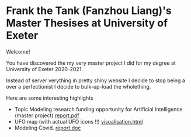 # Frank the Tank (Fanzhou Liang)'s Master Thesises at University of Exeter

Welcome!

You have discovered the my very master project I did for my degree at University of Exeter 2020-2021.

Instead of server verything in pretty shiny website I decide to stop being a over a perfectionist I decide to bulk-up-load the wholething. 

Here are some interesting highlights

- Topic Modeling research funding opportunity for Artificial Intelligence (master project) [report.pdf](UoE%20-%20All%20Reports/Fanzhou_Liang_Business_Project_Report.pdf)
- UFO map (with actual UFO icons !!) [visualisation.html](http://htmlpreview.github.io/?https://github.com/FzliangFrank/Fzliang-UoE-2022/blob/main/UoE%20-%20Visualisaion%20-%20UFO%20sighting/UFO%20visualisation.html)
- Modeling Covid. [report.doc](UoE%20-%20All%20Reports/Is%20lock%20down%20measure%20effective%20in%20reducing%20covid.docx)


